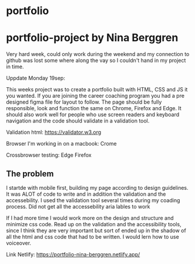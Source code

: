 # portfolio
# portfolio-project by Nina Berggren

Very hard week, could only work during the weekend and my connection to github was lost some where along the vay so I couldn't hand in my project in time.

Uppdate Monday 19sep:

This weeks project was to create a portfolio built with HTML, CSS and JS it you wanted. If you are joining the career coaching program you had a pre designed figma file for layout to follow. 
The page should be fully responsible, look and function the same on Chrome, Firefox and Edge. It should also work well for people who use screen readers and keyboard navigation and the code should validate in a validation tool.

Validation html:
https://validator.w3.org

Browser I'm working in on a macbook:
Crome

Crossbrowser testing:
Edge
Firefox

## The problem
I startde with mobile first, building my page according to design guidelines. It was ALOT of code to write and in addition the validation and the accessebility. I used the validation tool several times during my coading process. Did not get all the accessebility aria lables to work

If I had more time I would work more on the design and structure and minimize css code. Read up on the validation and the accessibility tools, since I think they are very important but sort of ended up in the shadow of all the html and css code that had to be written.
I would lern how to use voiceover.



Link Netlify: https://portfolio-nina-berggren.netlify.app/

